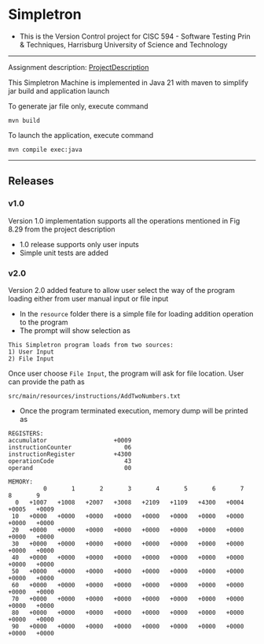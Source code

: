 # Simpletron

- This is the Version Control project for CISC 594 - Software Testing Prin & Techniques, Harrisburg University of Science and Technology

---

Assignment description: [ProjectDescription](/ProjectDescription.pdf)

This Simpletron Machine is implemented in Java 21 with maven to simplify jar build and application launch

To generate jar file only, execute command

`mvn build`

To launch the application, execute command

`mvn compile exec:java`

---

## Releases

### v1.0
Version 1.0 implementation supports all the operations mentioned in Fig 8.29 from the project description

- 1.0 release supports only user inputs
- Simple unit tests are added


### v2.0
Version 2.0 added feature to allow user select the way of the program loading either from user manual input or file input

- In the `resource` folder there is a simple file for loading addition operation to the program
- The prompt will show selection as

```text
This Simpletron program loads from two sources:
1) User Input
2) File Input
```
Once user choose `File Input`, the program will ask for file location. User can provide the path as

```text
src/main/resources/instructions/AddTwoNumbers.txt
```
- Once the program terminated execution, memory dump will be printed as

```text
REGISTERS:
accumulator                   +0009
instructionCounter               06
instructionRegister           +4300
operationCode                    43
operand                          00

MEMORY:
          0       1       2       3       4       5       6       7       8       9
  0   +1007   +1008   +2007   +3008   +2109   +1109   +4300   +0004   +0005   +0009
 10   +0000   +0000   +0000   +0000   +0000   +0000   +0000   +0000   +0000   +0000
 20   +0000   +0000   +0000   +0000   +0000   +0000   +0000   +0000   +0000   +0000
 30   +0000   +0000   +0000   +0000   +0000   +0000   +0000   +0000   +0000   +0000
 40   +0000   +0000   +0000   +0000   +0000   +0000   +0000   +0000   +0000   +0000
 50   +0000   +0000   +0000   +0000   +0000   +0000   +0000   +0000   +0000   +0000
 60   +0000   +0000   +0000   +0000   +0000   +0000   +0000   +0000   +0000   +0000
 70   +0000   +0000   +0000   +0000   +0000   +0000   +0000   +0000   +0000   +0000
 80   +0000   +0000   +0000   +0000   +0000   +0000   +0000   +0000   +0000   +0000
 90   +0000   +0000   +0000   +0000   +0000   +0000   +0000   +0000   +0000   +0000
```